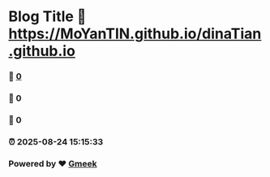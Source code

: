 # Blog Title :link: https://MoYanTIN.github.io/dinaTian.github.io 
### :page_facing_up: [0](https://MoYanTIN.github.io/dinaTian.github.io/tag.html) 
### :speech_balloon: 0 
### :hibiscus: 0 
### :alarm_clock: 2025-08-24 15:15:33 
### Powered by :heart: [Gmeek](https://github.com/Meekdai/Gmeek)
